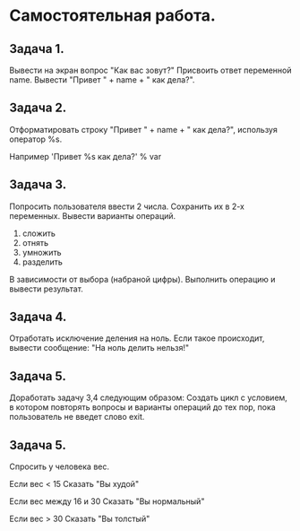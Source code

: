 # Самостоятельная работа.

## Задача 1. 

Вывести на экран вопрос "Как вас зовут?"
Присвоить ответ переменной name.
Вывести "Привет " + name + " как дела?".

## Задача 2.

Отформатировать строку "Привет " + name + " как дела?", используя оператор %s.

Например 'Привет %s как дела?' % var

## Задача 3.

Попросить пользователя ввести 2 числа.
Сохранить их в 2-х переменных.
Вывести варианты операций.

1. сложить
2. отнять
3. умножить
4. разделить

В зависимости от выбора (набраной цифры). Выполнить операцию и вывести результат.

## Задача 4.

Отработать исключение деления на ноль.
Если такое происходит, вывести сообщение: "На ноль делить нельзя!"

## Задача 5.

Доработать задачу 3,4 следующим образом:
Создать цикл c условием, в котором повторять вопросы и варианты операций до тех пор, пока пользователь не введет слово exit.

## Задача 5.

Спросить у человека вес.

Если вес < 15 Сказать "Вы худой"

Если вес между 16 и 30 Сказать "Вы нормальный"


Если вес > 30 Сказать "Вы толстый"






